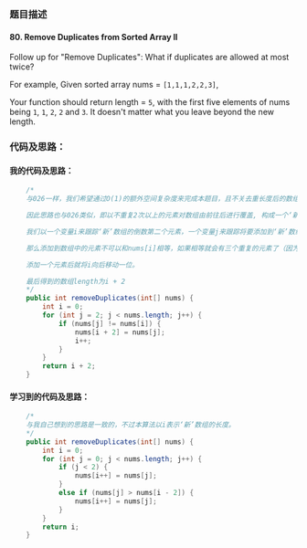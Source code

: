 ### 题目描述

#### 80. Remove Duplicates from Sorted Array II

Follow up for "Remove Duplicates":
What if duplicates are allowed at most twice?

For example,
Given sorted array nums = `[1,1,1,2,2,3]`,

Your function should return length = `5`, with the first five elements of nums being `1`, `1`, `2`, `2` and `3`. It doesn't matter what you leave beyond the new length.

### 代码及思路：

#### 我的代码及思路：

```java
    /*
    与026一样，我们希望通过O(1)的额外空间复杂度来完成本题目，且不关去重长度后的数组是怎样的。

    因此思路也与026类似，即以不重复2次以上的元素对数组由前往后进行覆盖, 构成一个‘新’数组。

    我们以一个变量i来跟踪‘新’数组的倒数第二个元素，一个变量j来跟踪将要添加到‘新’数组中的元素。

    那么添加到数组中的元素不可以和nums[i]相等，如果相等就会有三个重复的元素了（因为数组是有序的）。

    添加一个元素后就将i向后移动一位。

    最后得到的数组length为i + 2
    */
    public int removeDuplicates(int[] nums) {
        int i = 0;
        for (int j = 2; j < nums.length; j++) {
            if (nums[j] != nums[i]) {
                nums[i + 2] = nums[j];
                i++;
            }
        }
        return i + 2;
    }
```

#### 学习到的代码及思路：

```java
    /*
    与我自己想到的思路是一致的，不过本算法以i表示‘新’数组的长度。
    */
    public int removeDuplicates(int[] nums) {
        int i = 0;
        for (int j = 0; j < nums.length; j++) {
            if (j < 2) {
                nums[i++] = nums[j];
            }
            else if (nums[j] > nums[i - 2]) {
                nums[i++] = nums[j];
            }
        }
        return i;
    }
```

